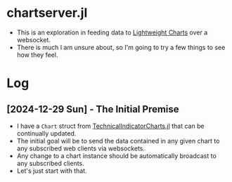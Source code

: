 # chartserver.jl

- This is an exploration in feeding data to [Lightweight Charts](https://www.tradingview.com/lightweight-charts/) over a websocket.
- There is much I am unsure about, so I'm going to try a few things to see how they feel.

# Log

## [2024-12-29 Sun] - The Initial Premise
- I have a `Chart` struct from [TechnicalIndicatorCharts.jl](https://github.com/g-gundam/TechnicalIndicatorCharts.jl) that can be continually updated.
- The initial goal will be to send the data contained in any given chart to any subscribed web clients via websockets.
- Any change to a chart instance should be automatically broadcast to any subscribed clients.
- Let's just start with that.
